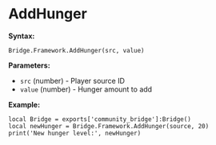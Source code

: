 # AddHunger

**Syntax:**

```
Bridge.Framework.AddHunger(src, value)
```

**Parameters:**

* `src` (number) - Player source ID
* `value` (number) - Hunger amount to add

**Example:**

```
local Bridge = exports['community_bridge']:Bridge()
local newHunger = Bridge.Framework.AddHunger(source, 20)
print('New hunger level:', newHunger)
```
